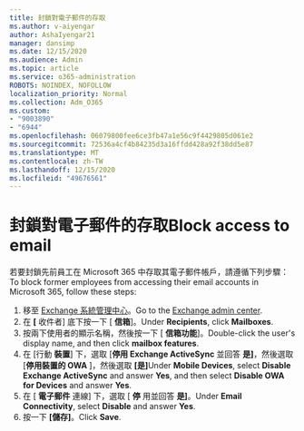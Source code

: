 ```yaml
---
title: 封鎖對電子郵件的存取
ms.author: v-aiyengar
author: AshaIyengar21
manager: dansimp
ms.date: 12/15/2020
ms.audience: Admin
ms.topic: article
ms.service: o365-administration
ROBOTS: NOINDEX, NOFOLLOW
localization_priority: Normal
ms.collection: Adm_O365
ms.custom:
- "9003890"
- "6944"
ms.openlocfilehash: 06079800fee6ce3fb47a1e56c9f4429805d061e2
ms.sourcegitcommit: 72536a4cf4b84235d3a16ffdd428a92f38dd5e87
ms.translationtype: MT
ms.contentlocale: zh-TW
ms.lasthandoff: 12/15/2020
ms.locfileid: "49676561"
---
```

# <a name="block-access-to-email"></a><span data-ttu-id="5e272-102">封鎖對電子郵件的存取</span><span class="sxs-lookup"><span data-stu-id="5e272-102">Block access to email</span></span>

<span data-ttu-id="5e272-103">若要封鎖先前員工在 Microsoft 365 中存取其電子郵件帳戶，請遵循下列步驟：</span><span class="sxs-lookup"><span data-stu-id="5e272-103">To block former employees from accessing their email accounts in Microsoft 365, follow these steps:</span></span>

1. <span data-ttu-id="5e272-104">移至 [Exchange 系統管理中心](https://go.microsoft.com/fwlink/?linkid=2138629)。</span><span class="sxs-lookup"><span data-stu-id="5e272-104">Go to the [Exchange admin center](https://go.microsoft.com/fwlink/?linkid=2138629).</span></span>
1. <span data-ttu-id="5e272-105">在 **[** 收件者] 底下按一下 [ **信箱**]。</span><span class="sxs-lookup"><span data-stu-id="5e272-105">Under **Recipients**, click **Mailboxes**.</span></span>
1. <span data-ttu-id="5e272-106">按兩下使用者的顯示名稱，然後按一下 [ **信箱功能**]。</span><span class="sxs-lookup"><span data-stu-id="5e272-106">Double-click the user's display name, and then click **mailbox features**.</span></span>
1. <span data-ttu-id="5e272-107">在 [行動 **裝置**] 下，選取 [**停用 Exchange ActiveSync** 並回答 **是]**，然後選取 [**停用裝置的 OWA** ]，然後選取 **[是]**</span><span class="sxs-lookup"><span data-stu-id="5e272-107">Under **Mobile Devices**, select **Disable Exchange ActiveSync** and answer **Yes**, and then select **Disable OWA for Devices** and answer **Yes**.</span></span>
1. <span data-ttu-id="5e272-108">在 [ **電子郵件** 連線] 下，選取 [ **停** 用並回答 **是]**。</span><span class="sxs-lookup"><span data-stu-id="5e272-108">Under **Email Connectivity**, select **Disable** and answer **Yes**.</span></span>
1. <span data-ttu-id="5e272-109">按一下 **[儲存]**。</span><span class="sxs-lookup"><span data-stu-id="5e272-109">Click **Save**.</span></span>
